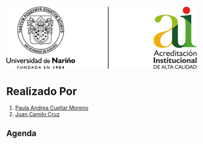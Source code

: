 ![Principal](Img/img01.png)

# Realizado Por
1. [Paula Andrea Cuellar Moreno][00]
1. [Juan Camilo Cruz][01]

## Agenda


[00]:https://github.com/Paula717

[01]:https://github.com/JuanC717

